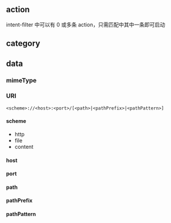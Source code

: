 ## action
intent-filter 中可以有 0 或多条 action，只需匹配中其中一条即可启动

## category

## data

### mimeType

### URI

```
<scheme>://<host>:<port>/[<path>|<pathPrefix>|<pathPattern>]
```

#### scheme

- http
- file
- content

#### host
#### port
#### path
#### pathPrefix
#### pathPattern